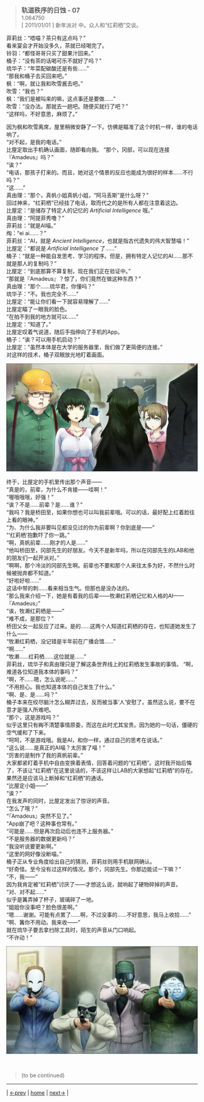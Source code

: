 > <big> **轨道秩序的日蚀 - 07** </big>  
> 1.064750  
> [ 2011/01/01 ] 新年派对 中。众人和“红莉栖”交谈。  

菲莉丝：“唔喵？茶只有这点吗？”  
看来宴会才开始没多久，茶就已经喝完了。  
铃羽：“都怪哥哥只买了甜果汁回来。”  
桶子：“没有茶的话喝可乐不就好了吗？”  
琉华子：“年菜配碳酸还是有些……”  
“那我和桶子去买回来吧。”  
枫：“啊，就让我和吹雪酱去吧。”  
吹雪：“我也？”  
枫：“我们是被叫来的嘛，这点事还是要做……”  
吹雪：“没办法。那就去一趟吧。随便买就行了吧？”  
“这样吗，不好意思，麻烦了。”  

因为枫和吹雪离席，屋里稍微安静了一下。仿佛是瞄准了这个时机一样，谁的电话响了。  
“对不起，是我的电话。”  
比屋定取出手机确认画面，随即看向我。
“那个，冈部，可以现在连接『Amadeus』吗？”  
“诶？”  
“电话，那孩子打来的。而且，她对这个情景的反应也能成为很好的样本……不行吗？”  
“这……”  
真由理：“那个，真帆小姐真帆小姐，“阿马丢斯”是什么呀？”  
回过神来，“红莉栖”已经挂了电话，取而代之的是所有人都在注意着这边。  
比屋定：“是储存了特定人的记忆的 *Artificial Intelligence* 哦。”  
真由理：“阿提菲秀噜？”  
菲莉丝：“就是AI喵。”  
绹：“ei ai……？”  
菲莉丝：“AI，就是 *Ancient Intelligence*，也就是指古代遗失的伟大智慧喵！”  
比屋定：“都说是 *Artificial Intelligence* 了……”  
桶子：“就是一种能自发思考、学习的程序。但是，拥有特定人记忆的AI……那不就是那人的复制吗？”  
比屋定：“到底那算不算复制，现在我们正在验证中。”  
“那就是『Amadeus』？惊了，你们竟然在做这种东西？”  
真由理：“那个……琉华君，你懂吗？”  
琉华子：“不。我也完全不……”  
比屋定：“能让你们看一下就容易理解了……”  
比屋定瞄了一眼我的脸色。  
“在拍不到我的地方就可以……”  
比屋定：“知道了。”  
比屋定叹着气说道，随后手指伸向了手机的App。  
桶子：“诶？可以用手机启动？”  
比屋定：“虽然本体是在大学的服务器里，我们做了更简便的连接。”  
对这样的技术，桶子双眼放光地盯着画面。  

![](../pics/0069-1.png)

终于，比屋定的手机里传出那个声音——  
“真是的，前辈，为什么不肯接——哇啊！”  
“喔哦哦哦，好强！”  
“诶？不是……前辈？是……谁？”  
“我吗？我是桥田至，如果你想也可以叫我前辈哦。可以的话，最好配上红着脸往上看的眼神。”  
“为、为什么我非要叫见都没见过的你为前辈啊？你到底是——”  
“‘红莉栖’抱歉吓了你一跳。”  
“啊，真帆前辈……刚才的人是……”  
“他叫桥田至，冈部先生的好朋友。今天不是新年吗，所以在冈部先生的LAB和他的朋友们一起开派对。”  
“啊啊，那个冷淡的冈部先生啊。前辈也不要和那个人来往太多为好，不然什么时候被抛弃都不知道。”  
“好啦好啦……”  
这话中带的刺……看来相当生气。但那也是没办法的。  
“那么我来介绍一下，她是有着我的后辈——牧濑红莉栖记忆和人格的AI——『Amadeus』”  
“诶，牧濑红莉栖是——”  
“难不成，是那位？”  
桥田父女一起反应了过来。是的……这两个人知道红莉栖的存在，也知道她发生了什么——  
“牧濑红莉栖，没记错是半年前在广播会馆……”  
“啊……”  
“牧濑……红莉栖……这位就是……”  
菲莉丝，琉华子和真由理只是了解这条世界线上的红莉栖发生事故的事情。
“啊，难道各位知道我本体的事吗？”  
“啊，不……嗯，怎么说呢……”  
“不用担心。我也知道本体的自己发生了什么。”  
“啊、是、是……吗？”  
桶子本来在绞尽脑汁怎么糊弄过去，反而被当事‘人’安慰了。虽然这么说，要不在意才是强人所难吧。  
“那个，这是游戏吗？”  
似乎这里只有綯不清楚事情原委，而这在此时尤其宝贵。因为她的一句话，僵硬的空气缓和了下来。  
“呵呵，不是游戏哦。我是AI，和你一样，通过自己的思考在说话。”  
“这么说……是真正的AI喵？太厉害了喵！”  
“厉害的是制作了我的真帆前辈。”  
大家都紧盯着手机中自由变换着表情，回答着问题的“红莉栖”。这时我开始后悔了，不该让“红莉栖”在这里说话的，不该这样让LAB的大家想起“红莉栖”的存在。果然还是应该马上断掉和“红莉栖”的通话。  
“比屋定小姐——”  
“诶？”  
在我发声的同时，比屋定发出了惊讶的声音。  
“怎么了哦？”  
“『Amadeus』突然不见了。”  
“App崩了吧？这种事也常有。”  
“可能是……但是再次启动后也连不上服务器。”  
“不是服务器的数据更新吗？”  
“我没听说要更新啊。”  
“这里的网好像没断喵。”  
桶子正从专业角度给出自己的猜测，菲莉丝则用手机联网确认。  
“好奇怪。至今没有过这样的情况。那个，冈部先生。你那边能试一下嘛？”  
“不，我——”  
因为我肯定被“红莉栖”讨厌了——才想这么说，就响起了硬物碎掉的声音。  
“对、对不起……”  
似乎是篝弄掉了杯子，玻璃碎了一地。  
“姐姐你没事吧？脸色很差啊。”  
“嗯……谢谢。可能有点累了……啊，不过没事的……不好意思，我马上收拾……”  
“啊、篝你不用动。我来收——”  
就在琉华子要去拿扫除工具时，陌生的声音从门口响起。  
“不许动！”  

![](../pics/0069-2.png)


<br/>

> (to be continued)
---

| [←prev](./0068) | [home](../../) | [next→](./0070) |

